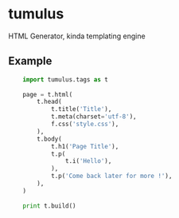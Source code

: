 tumulus
=======

HTML Generator, kinda templating engine

Example
---

```python
    import tumulus.tags as t
    
    page = t.html(
        t.head(
            t.title('Title'),
            t.meta(charset='utf-8'),
            f.css('style.css'),
        ),
        t.body(
            t.h1('Page Title'),
            t.p(
                t.i('Hello'),
            ),
            t.p('Come back later for more !'),
        ),
    )
    
    print t.build()
```
